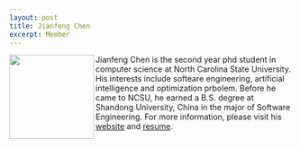 ```yaml
---
layout: post
title: Jianfeng Chen
excerpt: Member 
---
```


 
<img align=left width=150
src="{{site.url}}/img/chen.jpg"> Jianfeng Chen is the second year phd student in computer science at North Carolina State University. His interests include softeare engineering, artificial intelligence and optimization prbolem. Before he came to NCSU, he earned a B.S. degree at Shandong University, China in the major of Software Engineering. For more information, please visit his [website](http://jianfeng.branded.me/) and [resume](http://www4.ncsu.edu/~jchen37/CHEN.pdf).
